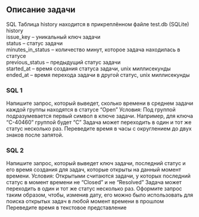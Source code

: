 ## Описание задачи

SQL
Таблица history находится в прикреплённом файле test.db (SQLite)  
history  
issue_key – уникальный ключ задачи   
status – статус задачи  
minutes_in_status – количество минут, которое задача находилась в статусе  
previous_status – предыдущий статус задачи  
started_at – время создания статуса задачи, unix миллисекунды   
ended_at – время перехода задачи в другой статус, unix миллисекунды  

### SQL 1
Напишите запрос, который выведет, сколько времени в среднем задачи каждой группы находятся в статусе “Open” 
Условия:
Под группой подразумевается первый символ в ключе задачи. Например, для ключа “C-40460” группой будет “C”
Задача может переходить в один и тот же статус несколько раз.
Переведите время в часы с округлением до двух знаков после запятой.

### SQL 2 
Напишите запрос, который выведет ключ задачи, последний статус и его время создания для задач, которые открыты на данный момент времени.
Условия:
Открытыми считаются задачи, у которых последний статус в момент времени не “Closed” и не “Resolved”
Задача может переходить в один и тот же статус несколько раз.
Оформите запрос таким образом, чтобы, изменив дату, его можно было использовать для поиска открытых задач в любой момент времени в прошлом
Переведите время в текстовое представление

